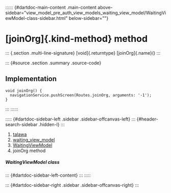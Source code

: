:::::: {#dartdoc-main-content .main-content above-sidebar="view_model_pre_auth_view_models_waiting_view_model/WaitingViewModel-class-sidebar.html" below-sidebar=""}
<div>

# [joinOrg]{.kind-method} method

</div>

::: {.section .multi-line-signature}
[void]{.returntype} [joinOrg]{.name}()
:::

::: {#source .section .summary .source-code}
## Implementation

``` language-dart
void joinOrg() {
  navigationService.pushScreen(Routes.joinOrg, arguments: '-1');
}
```
:::
::::::

::::: {#dartdoc-sidebar-left .sidebar .sidebar-offcanvas-left}
::: {#header-search-sidebar .hidden-l}
:::

1.  [talawa](../../index.html)
2.  [waiting_view_model](../../view_model_pre_auth_view_models_waiting_view_model/)
3.  [WaitingViewModel](../../view_model_pre_auth_view_models_waiting_view_model/WaitingViewModel-class.html)
4.  joinOrg method

##### WaitingViewModel class

::: {#dartdoc-sidebar-left-content}
:::
:::::

::: {#dartdoc-sidebar-right .sidebar .sidebar-offcanvas-right}
:::
